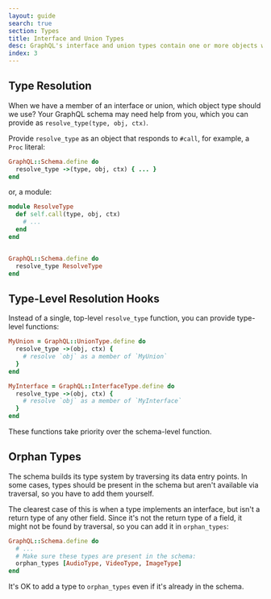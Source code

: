 ```yaml
---
layout: guide
search: true
section: Types
title: Interface and Union Types
desc: GraphQL's interface and union types contain one or more objects with something in common
index: 3
---
```


## Type Resolution

When we have a member of an interface or union, which object type should we use? Your GraphQL schema may need help from you, which you can provide as `resolve_type(type, obj, ctx)`.

Provide `resolve_type` as an object that responds to `#call`, for example, a `Proc` literal:

```ruby
GraphQL::Schema.define do
  resolve_type ->(type, obj, ctx) { ... }
end
```

or, a module:

```ruby
module ResolveType
  def self.call(type, obj, ctx)
    # ...
  end
end


GraphQL::Schema.define do
  resolve_type ResolveType
end
```

## Type-Level Resolution Hooks

Instead of a single, top-level `resolve_type` function, you can provide type-level functions:

```ruby
MyUnion = GraphQL::UnionType.define do
  resolve_type ->(obj, ctx) {
    # resolve `obj` as a member of `MyUnion`
  }
end

MyInterface = GraphQL::InterfaceType.define do
  resolve_type ->(obj, ctx) {
    # resolve `obj` as a member of `MyInterface`
  }
end
```

These functions take priority over the schema-level function.

## Orphan Types

The schema builds its type system by traversing its data entry points. In some cases, types should be present in the schema but aren't available via traversal, so you have to add them yourself.

The clearest case of this is when a type implements an interface, but isn't a return type of any other field. Since it's not the return type of a field, it might not be found by traversal, so you can add it in `orphan_types`:

```ruby
GraphQL::Schema.define do
  # ...
  # Make sure these types are present in the schema:
  orphan_types [AudioType, VideoType, ImageType]
end
```

It's OK to add a type to `orphan_types` even if it's already in the schema.
